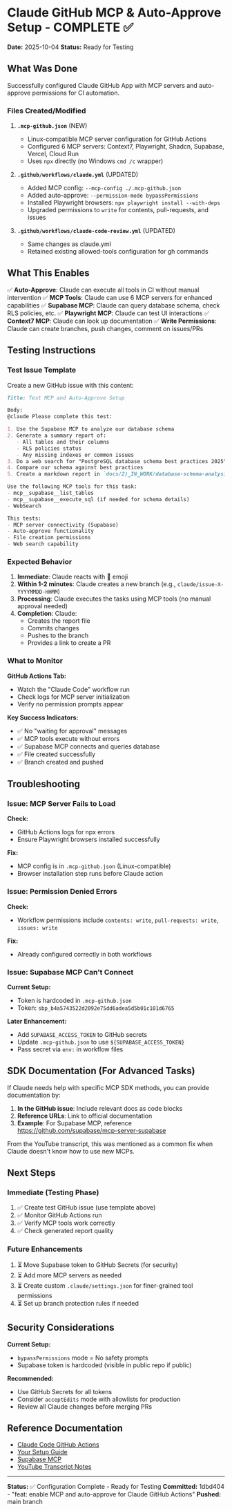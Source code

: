 # Claude GitHub MCP & Auto-Approve Setup - COMPLETE ✅

**Date:** 2025-10-04
**Status:** Ready for Testing

## What Was Done

Successfully configured Claude GitHub App with MCP servers and auto-approve permissions for CI automation.

### Files Created/Modified

1. **`.mcp-github.json`** (NEW)
   - Linux-compatible MCP server configuration for GitHub Actions
   - Configured 6 MCP servers: Context7, Playwright, Shadcn, Supabase, Vercel, Cloud Run
   - Uses `npx` directly (no Windows `cmd /c` wrapper)

2. **`.github/workflows/claude.yml`** (UPDATED)
   - Added MCP config: `--mcp-config ./.mcp-github.json`
   - Added auto-approve: `--permission-mode bypassPermissions`
   - Installed Playwright browsers: `npx playwright install --with-deps`
   - Upgraded permissions to `write` for contents, pull-requests, and issues

3. **`.github/workflows/claude-code-review.yml`** (UPDATED)
   - Same changes as claude.yml
   - Retained existing allowed-tools configuration for gh commands

## What This Enables

✅ **Auto-Approve**: Claude can execute all tools in CI without manual intervention
✅ **MCP Tools**: Claude can use 6 MCP servers for enhanced capabilities
✅ **Supabase MCP**: Claude can query database schema, check RLS policies, etc.
✅ **Playwright MCP**: Claude can test UI interactions
✅ **Context7 MCP**: Claude can look up documentation
✅ **Write Permissions**: Claude can create branches, push changes, comment on issues/PRs

## Testing Instructions

### Test Issue Template

Create a new GitHub issue with this content:

```markdown
Title: Test MCP and Auto-Approve Setup

Body:
@claude Please complete this test:

1. Use the Supabase MCP to analyze our database schema
2. Generate a summary report of:
   - All tables and their columns
   - RLS policies status
   - Any missing indexes or common issues
3. Do a web search for "PostgreSQL database schema best practices 2025"
4. Compare our schema against best practices
5. Create a markdown report in `docs/2)_IN_WORK/database-schema-analysis.md`

Use the following MCP tools for this task:
- mcp__supabase__list_tables
- mcp__supabase__execute_sql (if needed for schema details)
- WebSearch

This tests:
- MCP server connectivity (Supabase)
- Auto-approve functionality
- File creation permissions
- Web search capability
```

### Expected Behavior

1. **Immediate**: Claude reacts with 👀 emoji
2. **Within 1-2 minutes**: Claude creates a new branch (e.g., `claude/issue-X-YYYYMMDD-HHMM`)
3. **Processing**: Claude executes the tasks using MCP tools (no manual approval needed)
4. **Completion**: Claude:
   - Creates the report file
   - Commits changes
   - Pushes to the branch
   - Provides a link to create a PR

### What to Monitor

**GitHub Actions Tab:**
- Watch the "Claude Code" workflow run
- Check logs for MCP server initialization
- Verify no permission prompts appear

**Key Success Indicators:**
- ✅ No "waiting for approval" messages
- ✅ MCP tools execute without errors
- ✅ Supabase MCP connects and queries database
- ✅ File created successfully
- ✅ Branch created and pushed

## Troubleshooting

### Issue: MCP Server Fails to Load
**Check:**
- GitHub Actions logs for npx errors
- Ensure Playwright browsers installed successfully

**Fix:**
- MCP config is in `.mcp-github.json` (Linux-compatible)
- Browser installation step runs before Claude action

### Issue: Permission Denied Errors
**Check:**
- Workflow permissions include `contents: write`, `pull-requests: write`, `issues: write`

**Fix:**
- Already configured correctly in both workflows

### Issue: Supabase MCP Can't Connect
**Current Setup:**
- Token is hardcoded in `.mcp-github.json`
- Token: `sbp_b4a5743522d2092e75dd6adea5d5b01c101d6765`

**Later Enhancement:**
- Add `SUPABASE_ACCESS_TOKEN` to GitHub secrets
- Update `.mcp-github.json` to use `${SUPABASE_ACCESS_TOKEN}`
- Pass secret via `env:` in workflow files

## SDK Documentation (For Advanced Tasks)

If Claude needs help with specific MCP SDK methods, you can provide documentation by:

1. **In the GitHub issue**: Include relevant docs as code blocks
2. **Reference URLs**: Link to official documentation
3. **Example**: For Supabase MCP, reference https://github.com/supabase/mcp-server-supabase

From the YouTube transcript, this was mentioned as a common fix when Claude doesn't know how to use new MCPs.

## Next Steps

### Immediate (Testing Phase)
1. ✅ Create test GitHub issue (use template above)
2. ✅ Monitor GitHub Actions run
3. ✅ Verify MCP tools work correctly
4. ✅ Check generated report quality

### Future Enhancements
1. ⏳ Move Supabase token to GitHub Secrets (for security)
2. ⏳ Add more MCP servers as needed
3. ⏳ Create custom `.claude/settings.json` for finer-grained tool permissions
4. ⏳ Set up branch protection rules if needed

## Security Considerations

**Current Setup:**
- `bypassPermissions` mode = No safety prompts
- Supabase token is hardcoded (visible in public repo if public)

**Recommended:**
- Use GitHub Secrets for all tokens
- Consider `acceptEdits` mode with allowlists for production
- Review all Claude changes before merging PRs

## Reference Documentation

- [Claude Code GitHub Actions](https://docs.claude.com/en/docs/claude-code/github-actions)
- [Your Setup Guide](./claude_git_hub_mcp_auto_approve_setup_practical_guide.md)
- [Supabase MCP](https://github.com/supabase/mcp-server-supabase)
- [YouTube Transcript Notes](../Youtube-transcripts.txt)

---

**Status:** ✅ Configuration Complete - Ready for Testing
**Committed:** 1dbd404 - "feat: enable MCP and auto-approve for Claude GitHub Actions"
**Pushed:** main branch
